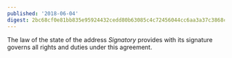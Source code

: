 ```yaml
---
published: '2018-06-04'
digest: 2bc68cf0e81bb835e95924432cedd80b63085c4c72456044cc6aa3a37c3868c0
---
```


The law of the state of the address _Signatory_ provides with its signature governs all rights and duties under this agreement.
